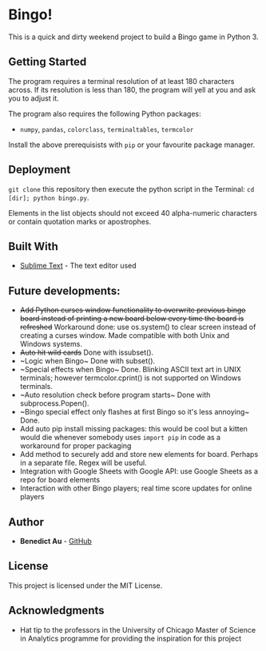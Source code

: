 # Bingo!

This is a quick and dirty weekend project to build a Bingo game in Python 3. 

## Getting Started

The program requires a terminal resolution of at least 180 characters across. If its resolution is less than 180, the program will yell at you and ask you to adjust it. 

The program also requires the following Python packages:
- `numpy`, `pandas`, `colorclass`, `terminaltables`, `termcolor`

Install the above prerequisists with `pip` or your favourite package manager. 

## Deployment

`git clone` this repository then execute the python script in the Terminal: `cd [dir]; python bingo.py`.

Elements in the list objects should not exceed 40 alpha-numeric characters or contain quotation marks or apostrophes.

## Built With

- [Sublime Text](https://www.sublimetext.com/) - The text editor used

## Future developments:
- ~~Add Python curses window functionality to overwrite previous bingo board instead of printing a new board below every time the board is refreshed~~ Workaround done: use os.system() to clear screen instead of creating a curses window. Made compatible with both Unix and Windows systems.
- ~~Auto hit wild cards~~ Done with issubset().
- ~Logic when Bingo~ Done with subset().
- ~Special effects when Bingo~ Done. Blinking ASCII text art in UNIX terminals; however termcolor.cprint() is not supported on Windows terminals.
- ~Auto resolution check before program starts~ Done with subprocess.Popen().
- ~Bingo special effect only flashes at first Bingo so it's less annoying~ Done.
- Add auto pip install missing packages: this would be cool but a kitten would die whenever somebody uses `import pip` in code as a workaround for proper packaging
- Add method to securely add and store new elements for board. Perhaps in a separate file. Regex will be useful. 
- Integration with Google Sheets with Google API: use Google Sheets as a repo for board elements
- Interaction with other Bingo players; real time score updates for online players

## Author

- **Benedict Au** - [GitHub](https://github.com/benedictau1993/)

## License

This project is licensed under the MIT License.

## Acknowledgments

- Hat tip to the professors in the University of Chicago Master of Science in Analytics programme for providing the inspiration for this project
